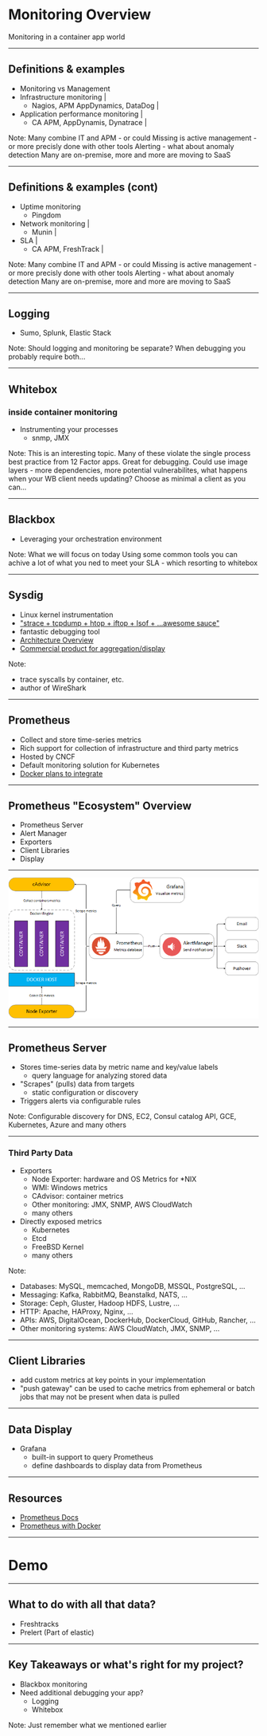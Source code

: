# Monitoring Overview

Monitoring in a container app world

---

## Definitions & examples
- Monitoring vs Management 
- Infrastructure monitoring |
   - Nagios, APM AppDynamics, DataDog |
- Application performance monitoring |
   - CA APM, AppDynamis, Dynatrace |

Note:
Many combine IT and APM - or could
Missing is active management - or more precisly done with other tools
Alerting - what about anomaly detection 
Many are on-premise, more and more are moving to SaaS

---

## Definitions & examples (cont)
- Uptime monitoring 
   - Pingdom 
- Network monitoring |
   - Munin |
- SLA |
   - CA APM, FreshTrack |

Note:
Many combine IT and APM - or could
Missing is active management - or more precisly done with other tools
Alerting - what about anomaly detection 
Many are on-premise, more and more are moving to SaaS

---

## Logging
   - Sumo, Splunk, Elastic Stack

Note:
Should logging and monitoring be separate?  When debugging you probably require both...

---

## Whitebox
### inside container monitoring
- Instrumenting your processes
   - snmp, JMX

Note:
This is an interesting topic.  Many of these violate the single process best practice from 12 Factor apps.
Great for debugging.
Could use image layers - more dependencies, more potential vulnerabilites, what happens when your WB client needs updating?
Choose as minimal a client as you can...

---

## Blackbox
- Leveraging your orchestration environment

Note:
What we will focus on today
Using some common tools you can achive a lot of what you ned to meet your SLA - which resorting to whitebox


---

## Sysdig
- Linux kernel instrumentation
- ["strace + tcpdump + htop + iftop + lsof + ...awesome sauce"](https://github.com/draios/sysdig)
- fantastic debugging tool
- [Architecture Overview](https://sysdig.com/blog/sysdig-vs-dtrace-vs-strace-a-technical-discussion/)
- [Commercial product for aggregation/display](https://sysdig.com/product/monitor/)

Note:
- trace syscalls by container, etc.
- author of WireShark

---

## Prometheus
- Collect and store time-series metrics
- Rich support for collection of infrastructure and third party metrics
- Hosted by CNCF
- Default monitoring solution for Kubernetes
- [Docker plans to integrate](https://github.com/moby/moby/issues/27307)

---

## Prometheus "Ecosystem" Overview
- Prometheus Server
- Alert Manager
- Exporters
- Client Libraries
- Display

---

![DockerPrometheus](assets/prometheus-on-docker.png)

---

## Prometheus Server
- Stores time-series data by metric name and key/value labels
  - query language for analyzing stored data
- "Scrapes" (pulls) data from targets
  - static configuration or discovery
- Triggers alerts via configurable rules

Note:
Configurable discovery for DNS, EC2, Consul catalog API, GCE, Kubernetes, Azure and many others

---

### Third Party Data
- Exporters
  - Node Exporter: hardware and OS Metrics for *NIX
  - WMI: Windows metrics
  - CAdvisor: container metrics
  - Other monitoring: JMX, SNMP, AWS CloudWatch
  - many others
- Directly exposed metrics
  - Kubernetes
  - Etcd
  - FreeBSD Kernel
  - many others

Note:

- Databases: MySQL, memcached, MongoDB, MSSQL, PostgreSQL, ...
- Messaging: Kafka, RabbitMQ, Beanstalkd, NATS, ...
- Storage: Ceph, Gluster, Hadoop HDFS, Lustre, ...
- HTTP: Apache, HAProxy, Nginx, ...
- APIs: AWS, DigitalOcean, DockerHub, DockerCloud, GitHub, Rancher, ...
- Other monitoring systems: AWS CloudWatch, JMX, SNMP, ...

---

## Client Libraries
- add custom metrics at key points in your implementation
- "push gateway" can be used to cache metrics from ephemeral or batch jobs that may not be present when data is pulled

---

## Data Display
- Grafana
  - built-in support to query Prometheus
  - define dashboards to display data from Prometheus

---

## Resources
- [Prometheus Docs](https://prometheus.io/docs/introduction/overview/)
- [Prometheus with Docker](https://stefanprodan.com/2016/a-monitoring-solution-for-docker-hosts-containers-and-containerized-services/)

---

# Demo

---

## What to do with all that data?

- Freshtracks
- Prelert (Part of elastic)

---

## Key Takeaways or what's right for my project?
- Blackbox monitoring
- Need additional debugging your app?
   - Logging
   - Whitebox

Note: 
Just remember what we mentioned earlier

